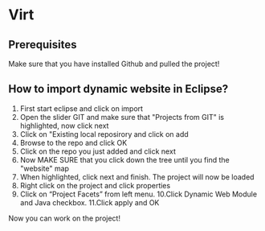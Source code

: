Virt
====

## Prerequisites

Make sure that you have installed Github and pulled the project!

## How to import dynamic website in Eclipse?

1. First start eclipse and click on import
2. Open the slider GIT and make sure that "Projects from GIT" is highlighted, now click next
3. Click on "Existing local reposirory and click on add
4. Browse to the repo and click OK
5. Click on the repo you just added and click next
6. Now MAKE SURE that you click down the tree until you find the "website" map
7. When highlighted, click next and finish. The project will now be loaded
8. Right click on the project and click properties
9. Click on “Project Facets” from left menu.
10.Click Dynamic Web Module and Java checkbox.
11.Click apply and OK

Now you can work on the project!
